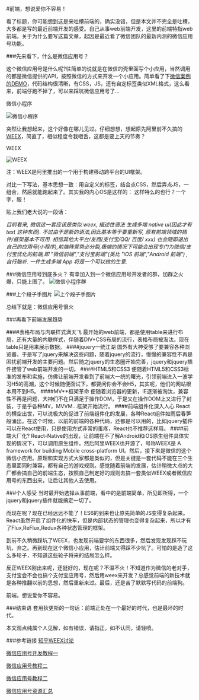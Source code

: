 #前端，想说爱你不容易！

看了标题，你可能想到这是来吐槽前端的，确实没错，但是本文并不完全是吐槽，大多都是写的最近前端开发的感受。自己从事web前端开发，这里的前端特指web前端。关于为什么要写这篇文章，起因是最近看了微信团队的最新内测的微信应用号功能。

###先来看下，什么是微信应用号？

这个微信应用号是什么呢?往简单的说就是在微信的壳里面写个小应用，当然调用的都是微信提供的API，按照微信的方式来开发一个小应用。简单看了下[微信案例的DEMO](https://github.com/wbye/wx-applet)，代码结构很清晰，有CSS，JS，还有自定标签类似XML格式，这么看来，前端仔跑不掉了，可以来踩坑微信应用号了...

微信小程序

![微信小程序](https://cscdn.maxleap.cn/2.0/download/NTdiNDE3NzMyYTYyYTYwMDA3N2M5NDVj/zcf-a8541757-219e-4829-9548-63a78f2b1d00.jpg)

突然让我想起来，这个好像在哪儿见过。仔细想想，想起原先阿里前不久搞的[WEEX](https://github.com/alibaba/weex)，简直了，相似程度令我咂舌，这都是要上天的节奏？

WEEX

![WEEX](https://cscdn.maxleap.cn/2.0/download/NTdiNDE3NzMyYTYyYTYwMDA3N2M5NDVj/zcf-9fd69af8-e80c-4750-a6e9-33e1e944d53f.jpg)

注：WEEX是阿里推出的一个用于构建移动跨平台的UI框架。

对比一下写法，基本思想一致：用自定义的标签，结合点CSS，然后弄点JS，一组合，然后就能跑起来了。其实我的内心OS是这样的：
这样特么的也行？一个字，服！

贴上我们老大说的一段话：

_目前看来, 微信这一套应该是类似 weex,  描述性语法 生成多端 native ui(因此才有 text 这种东西).  不过由于是新的语法,因此基本等于要重新写, 原有前端领域的插件/框架基本不可用.  相信其他大平台/友商(支付宝/QQ/ 百度/ xxx) 也会随即退出自己的应用号(小程序),前端阵营势必分裂,极端的情况下可能会出现专门为微信/支付宝优化的前端,即 "微信前端","支付宝前端"(类比 "iOS 前端","Android 前端") ,自行脑补. 一件生成多端 App 将是一个可以做的生意._

###微信应用号到底多火？
有幸加入到一个微信应用号开发者的群，加群之火爆，只能上图了。
![微信小程序群](https://cscdn.maxleap.cn/2.0/download/NTdiNDE3NzMyYTYyYTYwMDA3N2M5NDVj/zcf-1dd7cf7b-d560-4e6e-89c2-b16ff261fdc9.jpg)

###上个段子手图片
![上个段子手图片](https://cscdn.maxleap.cn/2.0/download/NTdiNDE3NzMyYTYyYTYwMDA3N2M5NDVj/zcf-0b8f4f99-cc96-46e4-a930-c6bf2b24f8f6.png)

总结下就是：微信应用号很火

###再看下前端发展趋势

####表格布局与内联样式满天飞
最开始的web前端，都是使用table来进行布局，还有大量的内联样式，伴随着DIV+CSS布局的流行，表格布局被淘汰。现在table只是用来展示数据。
####jquery一统江湖
国外有大神受够了要兼容各种浏览器，于是写了jquery来解决这些问题，随着jquery的流行，慢慢的兼容性不再是困扰前端开发的主要问题。然后随之jquery的生态圈开始完善，jquery和jquery插件接管了web前端开发的一切。
####HTML5和CSS3
便随着HTML5和CSS3标准的发布和实施，仿佛让前端开发看到了前端大一统的曙光，引领前端进入一波学习H5的高潮，这个时候随便面试下，都要问你会不会H5，其实呢，他们的网站根本用不到H5。
####MV**框架革命
便随着浏览器的更新，IE逐渐被淘汰，兼容性不再是问题，大神们不在只满足于操作DOM，于是又在操作DOM上又进行了封装，于是乎各种MV，MVVM...框架开始流行。
####前端组件化深入人心
React的横空出世，可以说极大的促进了前端组件化的发展，各种React组件如雨后春笋般涌出。在这个时候，以前的前端的各种代码，还都是可以用的，比如jquery插件可以在React使用，只是使用方式非常的蛋疼，React也不推荐这样用。
####前端大厂化? 
React-Native的出现，让前端在不了解Android和iOS原生组件具体实现的情况下，可以调用原生组件。然后阿里WEEX也开源了，号称WEEX是 A framework for building Mobile cross-platform UI。然后，接下来是微信的这个微信小应用。原理和实现方式大家都是类似的，但是关键是一套代码不能在三个生态里面同时兼容，都有自己的游戏规则。感觉随着前端的发展，估计稍微大点的大厂都会搞自己的前端生态，按照自己制定好的规则去搞一套类似WEEX或者微信应用号的东西出来，让后让其他人去使用。

###个人感受
当时最开始选择从事前端，看中的是前端简单，所见即所得，一个jquery和jquery插件就能搞定一切了。

而现在呢？现在已经远远不能了！ES6的到来也让原先简单的JS变得复杂起来。React虽然开启了组件化的快车，但是内部状态的管理也变得复杂起来，所以才有了Flux,ReFlux,Redux各种状态管理的框架。

到前不久稍微踩坑了WEEX，也发现前端要学的东西很多，然后发现发现踩不玩坑，弃之。再到现在这个微信小应用，估计前端又得踩不少坑了。可怕的是造了这么多轮子，不知道这些轮子将来的结局怎么样。

反正WEEX刚出来呢，还挺好的，现在呢？不温不火！不知道作为微信的老对手，支付宝会不会也搞个支付宝应用号，然后用weex来开发？总感觉前端的新技术就是各种推翻以前的思想，然后重新来过。最后，还是苦了默默写代码的前端狗。

前端，想说爱你不容易。

###结束语
套用狄更斯的一句话：前端正处在一个最好的时代，也是最坏的时代。

本文观点纯属个人见解，如有错误，请指正，如不认同，请轻喷。

###参考链接
[知乎WEEX讨论](https://www.zhihu.com/question/37636296)

[微信应用号开发教程一](https://my.oschina.net/wwnick/blog/750055)

[微信应用号教程二](http://notedown.cn/weixin)

[微信应用号教程二](http://wxopen.notedown.cn)

[微信应用号资源汇总](https://github.com/Aufree/awesome-wechat-weapp)